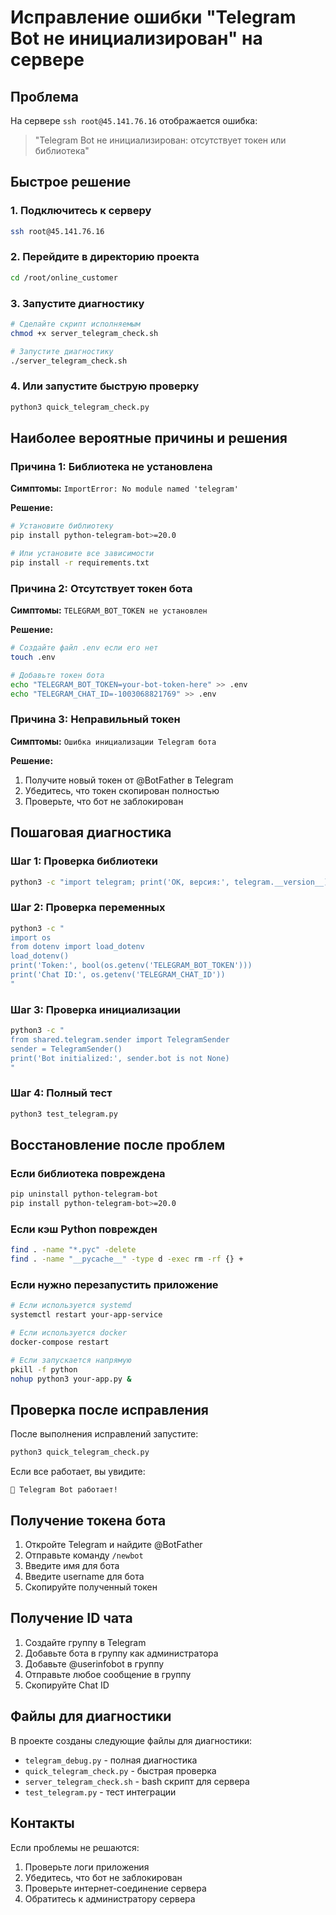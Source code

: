 # Исправление ошибки "Telegram Bot не инициализирован" на сервере

## Проблема
На сервере `ssh root@45.141.76.16` отображается ошибка:
> "Telegram Bot не инициализирован: отсутствует токен или библиотека"

## Быстрое решение

### 1. Подключитесь к серверу
```bash
ssh root@45.141.76.16
```

### 2. Перейдите в директорию проекта
```bash
cd /root/online_customer
```

### 3. Запустите диагностику
```bash
# Сделайте скрипт исполняемым
chmod +x server_telegram_check.sh

# Запустите диагностику
./server_telegram_check.sh
```

### 4. Или запустите быструю проверку
```bash
python3 quick_telegram_check.py
```

## Наиболее вероятные причины и решения

### Причина 1: Библиотека не установлена
**Симптомы:** `ImportError: No module named 'telegram'`

**Решение:**
```bash
# Установите библиотеку
pip install python-telegram-bot>=20.0

# Или установите все зависимости
pip install -r requirements.txt
```

### Причина 2: Отсутствует токен бота
**Симптомы:** `TELEGRAM_BOT_TOKEN не установлен`

**Решение:**
```bash
# Создайте файл .env если его нет
touch .env

# Добавьте токен бота
echo "TELEGRAM_BOT_TOKEN=your-bot-token-here" >> .env
echo "TELEGRAM_CHAT_ID=-1003068821769" >> .env
```

### Причина 3: Неправильный токен
**Симптомы:** `Ошибка инициализации Telegram бота`

**Решение:**
1. Получите новый токен от @BotFather в Telegram
2. Убедитесь, что токен скопирован полностью
3. Проверьте, что бот не заблокирован

## Пошаговая диагностика

### Шаг 1: Проверка библиотеки
```bash
python3 -c "import telegram; print('OK, версия:', telegram.__version__)"
```

### Шаг 2: Проверка переменных
```bash
python3 -c "
import os
from dotenv import load_dotenv
load_dotenv()
print('Token:', bool(os.getenv('TELEGRAM_BOT_TOKEN')))
print('Chat ID:', os.getenv('TELEGRAM_CHAT_ID'))
"
```

### Шаг 3: Проверка инициализации
```bash
python3 -c "
from shared.telegram.sender import TelegramSender
sender = TelegramSender()
print('Bot initialized:', sender.bot is not None)
"
```

### Шаг 4: Полный тест
```bash
python3 test_telegram.py
```

## Восстановление после проблем

### Если библиотека повреждена
```bash
pip uninstall python-telegram-bot
pip install python-telegram-bot>=20.0
```

### Если кэш Python поврежден
```bash
find . -name "*.pyc" -delete
find . -name "__pycache__" -type d -exec rm -rf {} +
```

### Если нужно перезапустить приложение
```bash
# Если используется systemd
systemctl restart your-app-service

# Если используется docker
docker-compose restart

# Если запускается напрямую
pkill -f python
nohup python3 your-app.py &
```

## Проверка после исправления

После выполнения исправлений запустите:
```bash
python3 quick_telegram_check.py
```

Если все работает, вы увидите:
```
🎉 Telegram Bot работает!
```

## Получение токена бота

1. Откройте Telegram и найдите @BotFather
2. Отправьте команду `/newbot`
3. Введите имя для бота
4. Введите username для бота
5. Скопируйте полученный токен

## Получение ID чата

1. Создайте группу в Telegram
2. Добавьте бота в группу как администратора
3. Добавьте @userinfobot в группу
4. Отправьте любое сообщение в группу
5. Скопируйте Chat ID

## Файлы для диагностики

В проекте созданы следующие файлы для диагностики:
- `telegram_debug.py` - полная диагностика
- `quick_telegram_check.py` - быстрая проверка
- `server_telegram_check.sh` - bash скрипт для сервера
- `test_telegram.py` - тест интеграции

## Контакты

Если проблемы не решаются:
1. Проверьте логи приложения
2. Убедитесь, что бот не заблокирован
3. Проверьте интернет-соединение сервера
4. Обратитесь к администратору сервера
